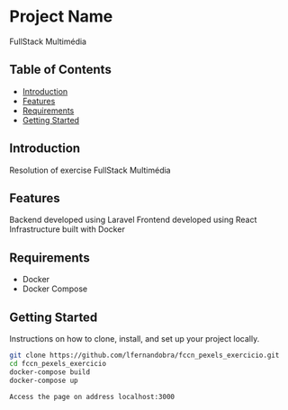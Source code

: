 # Project Name

FullStack Multimédia

## Table of Contents

- [Introduction](#introduction)
- [Features](#features)
- [Requirements](#requirements)
- [Getting Started](#getting-started)

## Introduction

Resolution of exercise FullStack Multimédia

## Features

Backend developed using Laravel
Frontend developed using React
Infrastructure built with Docker

## Requirements

- Docker
- Docker Compose


## Getting Started

Instructions on how to clone, install, and set up your project locally.

```bash
git clone https://github.com/lfernandobra/fccn_pexels_exercicio.git
cd fccn_pexels_exercicio
docker-compose build
docker-compose up

Access the page on address localhost:3000
